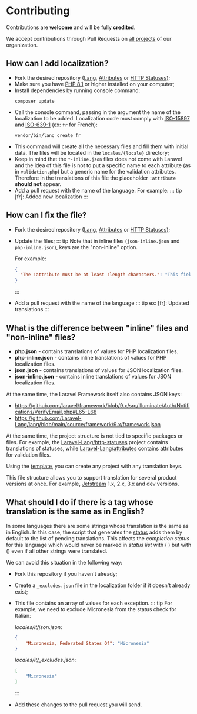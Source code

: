 # Contributing

Contributions are **welcome** and will be fully **credited**.

We accept contributions through Pull Requests on [all projects](https://github.com/orgs/Laravel-Lang/repositories) of
our organization.

## How can I add localization?

* Fork the desired
  repository ([Lang](https://github.com/Laravel-Lang/lang), [Attributes](https://github.com/Laravel-Lang/attributes)
  or [HTTP Statuses](https://github.com/Laravel-Lang/http-statuses));
* Make sure you have [PHP 8.1](https://www.php.net) or higher installed on your computer;
* Install dependencies by running console command:
  ```
  composer update
  ```
* Call the console command, passing in the argument the name of the localization to be added. Localization code must
  comply
  with [ISO-15897](https://laravel.com/docs/localization)
  and [ISO-639-1](https://en.wikipedia.org/wiki/List_of_ISO_639-1_codes) (ex: `fr` for French):
  ```
  vendor/bin/lang create fr
  ```
* This command will create all the necessary files and fill them with initial data. The files will be located in
  the `locales/{locale}` directory;
* Keep in mind that the `*-inline.json` files does not come with Laravel and the idea of this file is not to put a
  specific name to each attribute (as in `validation.php`)
  but a generic name for the validation attributes. Therefore in the translations of this file the
  placeholder `:attribute` **should not** appear.
* Add a pull request with the name of the language. For example:
  ::: tip
  [fr]: Added new localization
  :::

## How can I fix the file?

* Fork the desired
  repository ([Lang](https://github.com/Laravel-Lang/lang), [Attributes](https://github.com/Laravel-Lang/attributes)
  or [HTTP Statuses](https://github.com/Laravel-Lang/http-statuses));
* Update the files;
  ::: tip
  Note that in inline files (`json-inline.json` and `php-inline.json`), keys are the "non-inline" option.

  For example:
  ```json
  {
    "The :attribute must be at least :length characters.": "This field must be at least :length characters."
  }
  ```
  :::
* Add a pull request with the name of the language
  ::: tip
  ex: [fr]: Updated translations
  :::

## What is the difference between "inline" files and "non-inline" files?

* **php.json** - contains translations of values for PHP localization files.
* **php-inline.json** - contains inline translations of values for PHP localization files.
* **json.json** - contains translations of values for JSON localization files.
* **json-inline.json** - contains inline translations of values for JSON localization files.

At the same time, the Laravel Framework itself also contains JSON keys:

* https://github.com/laravel/framework/blob/9.x/src/Illuminate/Auth/Notifications/VerifyEmail.php#L65-L68
* https://github.com/Laravel-Lang/lang/blob/main/source/framework/9.x/framework.json

At the same time, the project structure is not tied to specific packages or files. For example,
the [Laravel-Lang/http-statuses](https://github.com/Laravel-Lang/http-statuses)
project contains translations of statuses, while [Laravel-Lang/attributes](https://github.com/Laravel-Lang/attributes)
contains attributes for validation files.

Using the [template](https://github.com/Laravel-Lang/translations-template), you can create any project with any
translation keys.

This file structure allows you to support translation for several product versions at once.
For example, [Jetstream](https://github.com/Laravel-Lang/lang/tree/main/source/jetstream) 1.x, 2.x, 3.x and dev
versions.

## What should I do if there is a tag whose translation is the same as in English?

In some languages there are some strings whose translation is the same as in English. In this case, the script that
generates the [status](status.md) adds them by default to the
list of pending translations. This affects the *completion status* for this language which would never be marked in
*status list* with (
) but with () even if all other strings were translated.

We can avoid this situation in the following way:

* Fork this repository if you haven't already;
* Create a `_excludes.json` file in the localization folder if it doesn't already exist;
* This file contains an array of values for each exception.
  ::: tip
  For example, we need to exclude Micronesia from the status check for Italian:

  _locales/it/json.json_:
  ```json
  {
      "Micronesia, Federated States Of": "Micronesia"
  }
  ```

  _locales/it/\_excludes.json_:
  ```json
  [
      "Micronesia"
  ]
  ```
  :::

* Add these changes to the pull request you will send.
